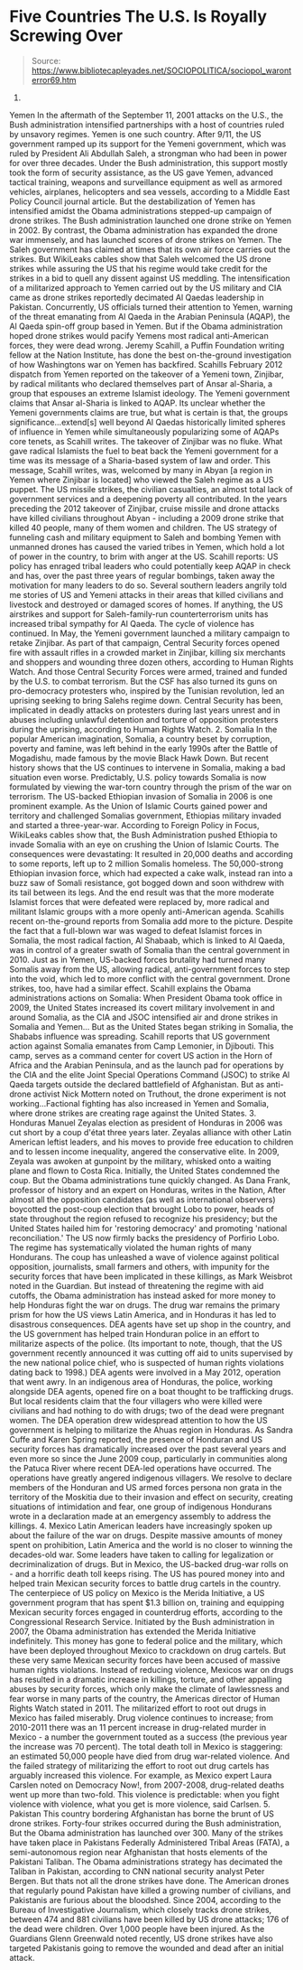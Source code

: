 # Five Countries The U.S. Is Royally Screwing Over

> Source: https://www.bibliotecapleyades.net/SOCIOPOLITICA/sociopol_waronterror69.htm

1.
Yemen
In the aftermath of
the September 11, 2001 attacks on the U.S., the Bush
administration intensified partnerships with a host of
countries ruled by unsavory regimes. Yemen is one such
country.
After 9/11, the US government ramped up its support for
the Yemeni government, which was ruled by President Ali
Abdullah Saleh, a strongman who had been in power for
over three decades.
Under the Bush administration, this
support mostly took the form of security assistance, as
the US gave Yemen,
advanced tactical training, weapons
and surveillance equipment as well as armored vehicles,
airplanes, helicopters and sea vessels, according to a
Middle East Policy Council journal article.
But the destabilization of Yemen has intensified amidst
the Obama administrations stepped-up campaign of drone
strikes. The Bush administration
launched one drone strike on Yemen in 2002.
By
contrast, the Obama administration has expanded the
drone war immensely, and has launched
scores of drone strikes on Yemen. The Saleh
government has claimed at times that its own air force
carries out the strikes.
But
WikiLeaks cables show that Saleh welcomed the US
drone strikes while assuring the US that his regime
would take credit for the strikes in a bid to quell any
dissent against US meddling.
The intensification of a militarized approach to Yemen
carried out by the US military and CIA came as drone
strikes reportedly decimated Al Qaedas leadership in
Pakistan. Concurrently, US officials turned their
attention to Yemen, warning of the threat emanating from
Al Qaeda in the Arabian Peninsula (AQAP), the Al Qaeda
spin-off group based in Yemen.
But if the Obama
administration hoped drone strikes would pacify Yemens
most radical anti-American forces, they were dead wrong.
Jeremy Scahill, a Puffin
Foundation writing fellow at the Nation Institute, has
done the best on-the-ground investigation of how
Washingtons war on Yemen has backfired.
Scahills
February 2012 dispatch from Yemen reported on the
takeover of a Yemeni town, Zinjibar, by radical
militants who declared themselves part of Ansar al-Sharia,
a group that espouses an extreme Islamist ideology.
The
Yemeni government claims that Ansar al-Sharia is linked
to AQAP.
Its unclear whether the Yemeni governments
claims are true, but what is certain is that,
the
groups significance...extend[s] well beyond Al Qaedas
historically limited spheres of influence in Yemen while
simultaneously popularizing some of AQAPs core tenets,
as Scahill writes.
The takeover of Zinjibar was
no fluke. What gave radical Islamists the fuel to beat
back the Yemeni government for a time was its message
of a Sharia-based system of law and order.
This
message, Scahill writes, was,
welcomed by many in Abyan
[a region in Yemen where Zinjibar is located] who viewed
the Saleh regime as a US puppet. The US missile strikes,
the civilian casualties, an almost total lack of
government services and a deepening poverty all
contributed.
In the years preceding the 2012 takeover
of Zinjibar, cruise missile and drone attacks have
killed civilians throughout Abyan - including a 2009
drone strike that killed 40 people, many of them women
and children.
The US strategy of funneling
cash and military equipment to Saleh and bombing Yemen
with unmanned drones has caused the varied tribes in
Yemen, which hold a lot of power in the country, to brim
with anger at the US. Scahill reports:
US policy has enraged
tribal leaders who could potentially keep AQAP in
check and has, over the past three years of regular
bombings, taken away the motivation for many leaders
to do so.
Several southern leaders angrily told me
stories of US and Yemeni attacks in their areas that
killed civilians and livestock and destroyed or
damaged scores of homes.
If anything, the US
airstrikes and support for Saleh-family-run
counterterrorism units has increased tribal sympathy
for Al Qaeda.
The cycle of violence has
continued. In May, the Yemeni government launched a
military campaign to retake Zinjibar.
As part of that
campaign,
Central Security forces opened fire with
assault rifles in a crowded market in Zinjibar, killing
six merchants and shoppers and wounding three dozen
others,
according to Human Rights Watch.
And those Central Security Forces were armed, trained
and funded by the U.S. to combat terrorism.
But the CSF
has also turned its guns on pro-democracy protesters
who, inspired by the Tunisian revolution, led an
uprising seeking to bring Salehs regime down.
Central
Security has been,
implicated in deadly attacks on
protesters during last years unrest and in abuses
including unlawful detention and torture of opposition
protesters during the uprising,
according to Human Rights Watch.
2. Somalia
In the popular
American imagination, Somalia, a country beset by
corruption, poverty and famine, was left behind in the
early 1990s after the Battle of Mogadishu, made famous
by the movie Black Hawk Down.
But recent
history shows that the US continues to intervene in
Somalia, making a bad situation even worse.
Predictably, U.S. policy towards Somalia is now
formulated by viewing the war-torn country through the
prism of the war on terrorism. The US-backed Ethiopian
invasion of Somalia in 2006 is one prominent example.
As the Union of Islamic Courts gained power and
territory and challenged Somalias government,
Ethiopias military invaded and started a
three-year-war.
According to Foreign Policy in Focus,
WikiLeaks cables show that,
the Bush Administration
pushed Ethiopia to invade Somalia with an eye on
crushing the Union of Islamic Courts.
The consequences
were devastating:
It resulted in 20,000 deaths and
according to some reports, left up to 2 million Somalis
homeless. The 50,000-strong Ethiopian invasion force,
which had expected a cake walk, instead ran into a buzz
saw of Somali resistance, got bogged down and soon
withdrew with its tail between its legs.
And the end
result was that the more moderate Islamist forces that
were defeated were replaced by,
more radical and
militant Islamic groups with a more openly anti-American agenda.
Scahills recent on-the-ground reports from Somalia
add more to the picture. Despite the fact that a
full-blown war was waged to defeat Islamist forces in
Somalia, the most radical faction, Al Shabaab, which is
linked to Al Qaeda, was in control of a greater swath
of Somalia than the central government in 2010.
Just as
in Yemen, US-backed forces brutality had turned many
Somalis away from the US, allowing radical,
anti-government forces to step into the void, which led
to more conflict with the central government.
Drone strikes, too,
have had a similar effect.
Scahill explains the Obama
administrations actions on Somalia:
When President
Obama took office in 2009, the United States increased
its covert military involvement in and around Somalia,
as the CIA and JSOC intensified air and drone strikes in
Somalia and Yemen... But as the United States began
striking in Somalia, the Shababs influence was
spreading.
Scahill reports that US government action against
Somalia emanates from Camp Lemonier, in Djibouti.
This
camp,
serves as a command center for covert US action in
the Horn of Africa and the Arabian Peninsula, and as the
launch pad for operations by the CIA and the elite Joint
Special Operations Command (JSOC) to strike Al Qaeda
targets outside the declared battlefield of
Afghanistan.
But as anti-drone activist
Nick Mottern noted on Truthout,
the drone
experiment is not working...Factional fighting has also
increased in Yemen and Somalia, where drone strikes are
creating rage against the United States.
3. Honduras
Manuel Zeyalas
election as president of Honduras in 2006 was cut short
by a coup d'état three years later.
Zeyalas alliance
with other Latin American leftist leaders, and his moves
to provide free education to children and to lessen
income inequality, angered the conservative elite. In
2009, Zeyala was awoken at gunpoint by the military,
whisked onto a waiting plane and flown to Costa Rica.
Initially, the United States condemned the coup. But the
Obama administrations tune quickly changed.
As Dana
Frank, professor of history and an expert on Honduras,
writes in the Nation,
After almost all the
opposition candidates (as well as international
observers) boycotted the post-coup election that brought
Lobo to power, heads of state throughout the region
refused to recognize his presidency; but the United
States hailed him for 'restoring democracy' and
promoting 'national reconciliation.'
The US now firmly
backs the presidency of Porfirio Lobo.
The regime has
systematically violated the human rights of many
Hondurans.
The coup has unleashed a wave of violence
against political opposition, journalists, small farmers
and others, with impunity for the security forces that
have been implicated in these killings, as
Mark Weisbrot noted in the Guardian.
But instead of threatening
the regime with aid cutoffs, the Obama administration
has instead asked for more money to help Honduras fight
the war on drugs.
The drug war remains
the primary prism for how the US views Latin America,
and in Honduras it has led to disastrous consequences.
DEA agents have set up shop in the country, and the US
government has helped train Honduran police in an effort
to militarize aspects of the police.
(Its important to
note, though, that the US government recently announced
it was cutting off aid to units supervised by the new
national police chief, who is suspected of human rights
violations dating back to 1998.)
DEA agents were involved in a May 2012, operation that
went awry. In an indigenous area of Honduras, the
police, working alongside DEA agents, opened fire on a
boat thought to be trafficking drugs. But local
residents claim that the four villagers who were killed
were civilians and had nothing to do with drugs; two of
the dead were pregnant women.
The DEA operation drew widespread attention to how the
US government is helping to militarize the Ahuas region
in Honduras.
As Sandra Cuffe and
Karen Spring
reported,
the presence of Honduran and
US security forces has dramatically increased over the
past several years and even more so since the June 2009
coup, particularly in communities along the Patuca River
where recent DEA-led operations have occurred.
The operations have greatly angered indigenous
villagers.
We resolve to declare members of the
Honduran and US armed forces persona non grata in the
territory of the Moskitia due to their invasion and
effect on security, creating situations of intimidation
and fear, one group of indigenous Hondurans wrote in a
declaration made at an emergency assembly to address the
killings.
4. Mexico
Latin American leaders have
increasingly spoken up about the failure of the war on
drugs.
Despite massive amounts of money spent on
prohibition, Latin America and the world is no closer to
winning the decades-old war. Some leaders have taken
to calling for legalization or decriminalization of
drugs.
But in Mexico, the
US-backed drug-war rolls on - and a horrific death toll
keeps rising.
The US has poured money into and helped train Mexican
security forces to battle drug cartels in the country.
The centerpiece of US policy on Mexico is the Merida
Initiative, a US government program that has spent $1.3
billion on,
training and equipping Mexican security
forces engaged in counterdrug efforts, according to the
Congressional Research Service.
Initiated by the Bush administration in 2007, the Obama
administration has extended the Merida Initiative
indefinitely.
This money has gone to federal police and
the military, which have been deployed throughout Mexico
to crackdown on drug cartels.
But these very same
Mexican security forces have been accused of massive
human rights violations.
Instead of reducing violence, Mexicos war on drugs
has resulted in a dramatic increase in killings,
torture, and other appalling abuses by security forces,
which only make the climate of lawlessness and fear
worse in many parts of the country, the
Americas director of Human Rights Watch stated in 2011.
The militarized effort to root out drugs in Mexico has
failed miserably.
Drug violence continues to increase;
from 2010-2011 there was an 11 percent increase in
drug-related murder in Mexico - a number the
government touted as a success (the previous year
the increase was 70 percent).
The total death toll in Mexico is staggering: an
estimated 50,000 people have died from drug war-related
violence. And the failed strategy of militarizing the
effort to root out drug cartels has arguably increased
this violence.
For example, as
Mexico expert Laura Carslen noted on Democracy Now!,
from 2007-2008, drug-related deaths went up more than
two-fold.
This violence is predictable: when you fight
violence with violence, what you get is more violence,
said Carlsen.
5. Pakistan
This country bordering
Afghanistan has borne the brunt of US drone strikes.
Forty-four strikes occurred during the Bush
administration, But the Obama administration has
launched over 300. Many of the strikes have taken place
in Pakistans Federally Administered Tribal Areas
(FATA), a semi-autonomous region near Afghanistan that
hosts elements of the Pakistani Taliban.
The Obama administrations
strategy has decimated the Taliban in Pakistan,
according to CNN national security analyst Peter Bergen.
But thats not all the drone strikes have done.
The American drones that regularly pound Pakistan have
killed a growing number of civilians, and Pakistanis are
furious about the bloodshed. Since 2004,
according to the Bureau of Investigative Journalism,
which closely tracks drone strikes, between 474 and 881
civilians have been killed by US drone attacks; 176 of
the dead were children.
Over 1,000 people have been
injured.
As the
Guardians Glenn Greenwald noted recently, US drone
strikes have also targeted Pakistanis going to remove
the wounded and dead after an initial attack.
